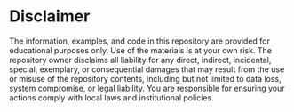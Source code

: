# Disclaimer

The information, examples, and code in this repository are provided for educational purposes only. 
Use of the materials is at your own risk. The repository owner disclaims all liability for any direct, indirect, incidental, special, exemplary, 
or consequential damages that may result from the use or misuse of the 
repository contents, including but not limited to data loss, system compromise, or legal liability. 
You are responsible for ensuring your actions comply with local laws and institutional policies.
